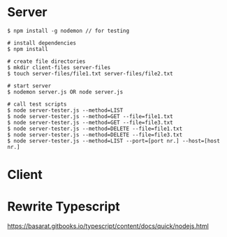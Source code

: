 # Server

````
$ npm install -g nodemon // for testing

# install dependencies
$ npm install

# create file directories
$ mkdir client-files server-files
$ touch server-files/file1.txt server-files/file2.txt

# start server
$ nodemon server.js OR node server.js

# call test scripts
$ node server-tester.js --method=LIST
$ node server-tester.js --method=GET --file=file1.txt
$ node server-tester.js --method=GET --file=file3.txt
$ node server-tester.js --method=DELETE --file=file1.txt
$ node server-tester.js --method=DELETE --file=file3.txt
$ node server-tester.js --method=LIST --port=[port nr.] --host=[host nr.]
````

# Client


# Rewrite Typescript
https://basarat.gitbooks.io/typescript/content/docs/quick/nodejs.html